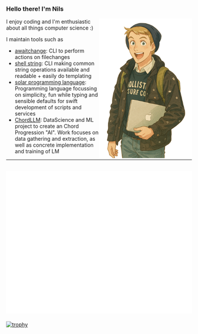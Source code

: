 ### Hello there! I'm Nils

<img src="./ghibli_avatar.png" style="float: right; height: 10cm" />
I enjoy coding and I'm enthusiastic about all things computer science :)

I maintain tools such as
- [awaitchange](https://github.com/nilsmartel/awaitchange): CLI to perform actions on filechanges
- [shell string](https://github.com/nilsmartel/string): CLI making common string operations available and readable + easily do templating
- [solar programming language](https://github.com/solar-lang/): Programming language focussing on simplicity, fun while typing and sensible defaults for swift development of scripts and services
- [ChordLLM](https://github.com/nilsmartel/ChordLLM): DataScience and ML project to create an Chord Progression "AI". Work focuses on data gathering and extraction, as well as concrete implementation and training of LM
---
![Metrics](/github-metrics.svg)
---

[![trophy](https://github-profile-trophy.vercel.app/?username=nilsmartel&theme=onedark)](https://github.com/ryo-ma/github-profile-trophy)
